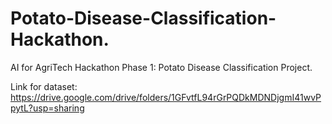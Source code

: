 # Potato-Disease-Classification-Hackathon.
AI for AgriTech Hackathon Phase 1: Potato Disease Classification Project.

Link for dataset: https://drive.google.com/drive/folders/1GFvtfL94rGrPQDkMDNDjgmI41wvPpytL?usp=sharing
